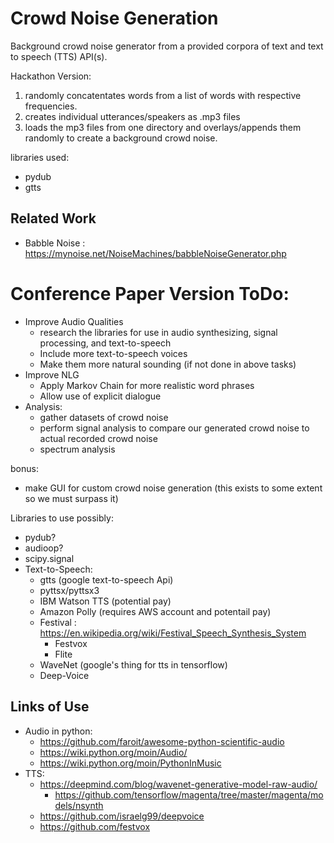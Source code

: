 Crowd Noise Generation
==
Background crowd noise generator from a provided corpora of text and text to speech (TTS) API(s).

Hackathon Version:
1. randomly concatentates words from a list of words with respective frequencies.
2. creates individual utterances/speakers as .mp3 files
3. loads the mp3 files from one directory and overlays/appends them randomly to create a background crowd noise.

libraries used:
- pydub
- gtts

Related Work
--
- Babble Noise : https://mynoise.net/NoiseMachines/babbleNoiseGenerator.php


Conference Paper Version ToDo:
==
+ Improve Audio Qualities
    - research the libraries for use in audio synthesizing, signal processing, and text-to-speech
    - Include more text-to-speech voices
    - Make them more natural sounding (if not done in above tasks)
+ Improve NLG
    - Apply Markov Chain for more realistic word phrases
    - Allow use of explicit dialogue
+ Analysis:
    - gather datasets of crowd noise
    - perform signal analysis to compare our generated crowd noise to actual recorded crowd noise
    - spectrum analysis

bonus:
- make GUI for custom crowd noise generation (this exists to some extent so we must surpass it)

Libraries to use possibly:
- pydub?
- audioop?
- scipy.signal
- Text-to-Speech:
    + gtts (google text-to-speech Api)
    + pyttsx/pyttsx3
    + IBM Watson TTS (potential pay)
    + Amazon Polly (requires AWS account and potentail pay)
    + Festival : https://en.wikipedia.org/wiki/Festival_Speech_Synthesis_System
        - Festvox
        - Flite
    + WaveNet (google's thing for tts in tensorflow)
    + Deep-Voice

Links of Use
--
- Audio in python:
    + https://github.com/faroit/awesome-python-scientific-audio
    + https://wiki.python.org/moin/Audio/
    + https://wiki.python.org/moin/PythonInMusic
- TTS:
    + https://deepmind.com/blog/wavenet-generative-model-raw-audio/
        - https://github.com/tensorflow/magenta/tree/master/magenta/models/nsynth
    + https://github.com/israelg99/deepvoice
    + https://github.com/festvox
